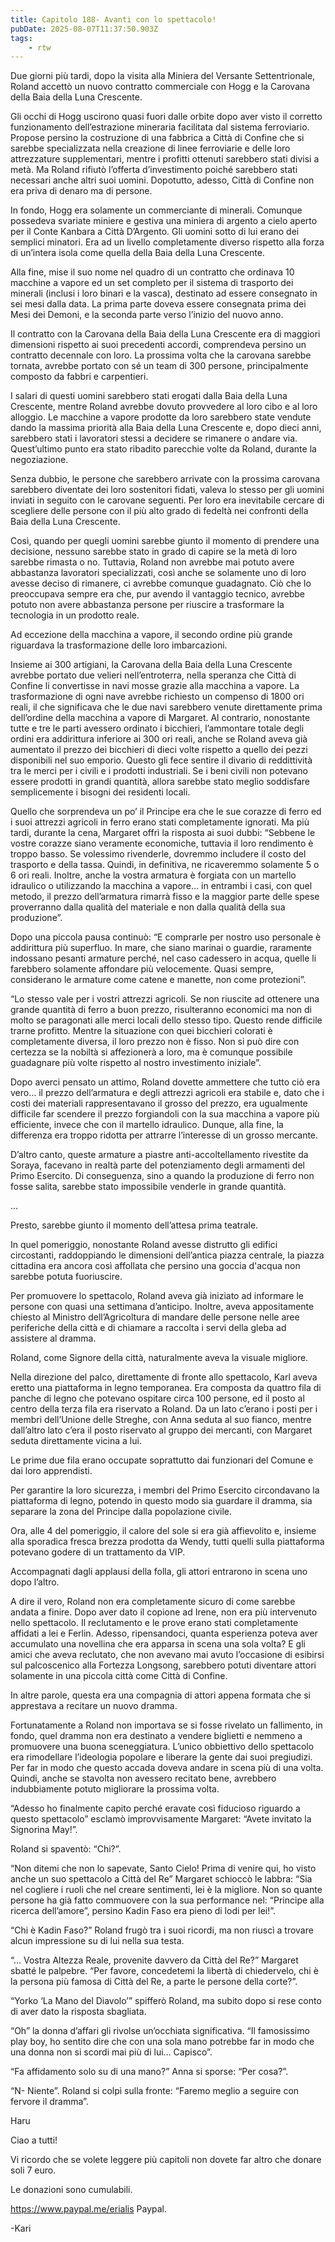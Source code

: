 ```yaml
---
title: Capitolo 188- Avanti con lo spettacolo!
pubDate: 2025-08-07T11:37:50.903Z
tags:
    - rtw
---
```





Due giorni più tardi, dopo la visita alla Miniera del Versante Settentrionale, Roland accettò un nuovo contratto commerciale con Hogg e la Carovana della Baia della Luna Crescente.


Gli occhi di Hogg uscirono quasi fuori dalle orbite dopo aver visto il corretto funzionamento dell’estrazione mineraria facilitata dal sistema ferroviario. Propose persino la costruzione di una fabbrica a Città di Confine che si sarebbe specializzata nella creazione di linee ferroviarie e delle loro attrezzature supplementari, mentre i profitti ottenuti sarebbero stati divisi a metà. Ma Roland rifiutò l’offerta d’investimento poiché sarebbero stati necessari anche altri suoi uomini. Dopotutto, adesso, Città di Confine non era priva di denaro ma di persone.


In fondo, Hogg era solamente un commerciante di minerali. Comunque possedeva svariate miniere e gestiva una miniera di argento a cielo aperto per il Conte Kanbara a Città D’Argento. Gli uomini sotto di lui erano dei semplici minatori. Era ad un livello completamente diverso rispetto alla forza di un’intera isola come quella della Baia della Luna Crescente.


Alla fine, mise il suo nome nel quadro di un contratto che ordinava 10 macchine a vapore ed un set completo per il sistema di trasporto dei minerali (inclusi i loro binari e la vasca), destinato ad essere consegnato in sei mesi dalla data. La prima parte doveva essere consegnata prima dei Mesi dei Demoni, e la seconda parte verso l’inizio del nuovo anno.


Il contratto con la Carovana della Baia della Luna Crescente era di maggiori dimensioni rispetto ai suoi precedenti accordi, comprendeva persino un contratto decennale con loro. La prossima volta che la carovana sarebbe tornata, avrebbe portato con sé un team di 300 persone, principalmente composto da fabbri e carpentieri.


I salari di questi uomini sarebbero stati erogati dalla Baia della Luna Crescente, mentre Roland avrebbe dovuto provvedere al loro cibo e al loro alloggio. Le macchine a vapore prodotte da loro sarebbero state vendute dando la massima priorità alla Baia della Luna Crescente e, dopo dieci anni, sarebbero stati i lavoratori stessi a decidere se rimanere o andare via. Quest’ultimo punto era stato ribadito parecchie volte da Roland, durante la negoziazione.


Senza dubbio, le persone che sarebbero arrivate con la prossima carovana sarebbero diventate dei loro sostenitori fidati, valeva lo stesso per gli uomini inviati in seguito con le carovane seguenti. Per loro era inevitabile cercare di scegliere delle persone con il più alto grado di fedeltà nei confronti della Baia della Luna Crescente.


Così, quando per quegli uomini sarebbe giunto il momento di prendere una decisione, nessuno sarebbe stato in grado di capire se la metà di loro sarebbe rimasta o no. Tuttavia, Roland non avrebbe mai potuto avere abbastanza lavoratori specializzati, così anche se solamente uno di loro avesse deciso di rimanere, ci avrebbe comunque guadagnato. Ciò che lo preoccupava sempre era che, pur avendo il vantaggio tecnico, avrebbe potuto non avere abbastanza persone per riuscire a trasformare la tecnologia in un prodotto reale.


Ad eccezione della macchina a vapore, il secondo ordine più grande riguardava la trasformazione delle loro imbarcazioni.


Insieme ai 300 artigiani, la Carovana della Baia della Luna Crescente avrebbe portato due velieri nell’entroterra, nella speranza che Città di Confine li convertisse in navi mosse grazie alla macchina a vapore. La trasformazione di ogni nave avrebbe richiesto un compenso di 1800 ori reali, il che significava che le due navi sarebbero venute direttamente prima dell’ordine della macchina a vapore di Margaret. Al contrario, nonostante tutte e tre le parti avessero ordinato i bicchieri, l’ammontare totale degli ordini era addirittura inferiore ai 300 ori reali, anche se Roland aveva già aumentato il prezzo dei bicchieri di dieci volte rispetto a quello dei pezzi disponibili nel suo emporio. Questo gli fece sentire il divario di reddittività tra le merci per i civili e i prodotti industriali. Se i beni civili non potevano essere prodotti in grandi quantità, allora sarebbe stato meglio soddisfare semplicemente i bisogni dei residenti locali.


Quello che sorprendeva un po’ il Principe era che le sue corazze di ferro ed i suoi attrezzi agricoli in ferro erano stati completamente ignorati. Ma più tardi, durante la cena, Margaret offrì la risposta ai suoi dubbi: “Sebbene le vostre corazze siano veramente economiche, tuttavia il loro rendimento è troppo basso. Se volessimo rivenderle, dovremmo includere il costo del trasporto e della tassa. Quindi, in definitiva, ne ricaveremmo solamente 5 o 6 ori reali. Inoltre, anche la vostra armatura è forgiata con un martello idraulico o utilizzando la macchina a vapore… in entrambi i casi, con quel metodo, il prezzo dell’armatura rimarrà fisso e la maggior parte delle spese proverranno dalla qualità del materiale e non dalla qualità della sua produzione”.


Dopo una piccola pausa continuò: “E comprarle per nostro uso personale è addirittura più superfluo. In mare, che siano marinai o guardie, raramente indossano pesanti armature perché, nel caso cadessero in acqua, quelle li farebbero solamente affondare più velocemente. Quasi sempre, considerano le armature come catene e manette, non come protezioni”.


“Lo stesso vale per i vostri attrezzi agricoli. Se non riuscite ad ottenere una grande quantità di ferro a buon prezzo, risulteranno economici ma non di molto se paragonati alle merci locali dello stesso tipo. Questo rende difficile trarne profitto. Mentre la situazione con quei bicchieri colorati è completamente diversa, il loro prezzo non è fisso. Non si può dire con certezza se la nobiltà si affezionerà a loro, ma è comunque possibile guadagnare più volte rispetto al nostro investimento iniziale”.


Dopo averci pensato un attimo, Roland dovette ammettere che tutto ciò era vero… il prezzo dell’armatura e degli attrezzi agricoli era stabile e, dato che i costi dei materiali rappresentavano il grosso del prezzo, era ugualmente difficile far scendere il prezzo forgiandoli con la sua macchina a vapore più efficiente, invece che con il martello idraulico. Dunque, alla fine, la differenza era troppo ridotta per attrarre l’interesse di un grosso mercante.


D’altro canto, queste armature a piastre anti-accoltellamento rivestite da Soraya, facevano in realtà parte del potenziamento degli armamenti del Primo Esercito. Di conseguenza, sino a quando la produzione di ferro non fosse salita, sarebbe stato impossibile venderle in grande quantità.


…


Presto, sarebbe giunto il momento dell’attesa prima teatrale.


In quel pomeriggio, nonostante Roland avesse distrutto gli edifici circostanti, raddoppiando le dimensioni dell’antica piazza centrale, la piazza cittadina era ancora così affollata che persino una goccia d'acqua non sarebbe potuta fuoriuscire.


Per promuovere lo spettacolo, Roland aveva già iniziato ad informare le persone con quasi una settimana d’anticipo. Inoltre, aveva appositamente chiesto al Ministro dell’Agricoltura di mandare delle persone nelle aree periferiche della città e di chiamare a raccolta i servi della gleba ad assistere al dramma.


Roland, come Signore della città, naturalmente aveva la visuale migliore.


Nella direzione del palco, direttamente di fronte allo spettacolo, Karl aveva eretto una piattaforma in legno temporanea. Era composta da quattro fila di panche di legno che potevano ospitare circa 100 persone, ed il posto al centro della terza fila era riservato a Roland. Da un lato c’erano i posti per i membri dell’Unione delle Streghe, con Anna seduta al suo fianco, mentre dall’altro lato c’era il posto riservato al gruppo dei mercanti, con Margaret seduta direttamente vicina a lui.


Le prime due fila erano occupate soprattutto dai funzionari del Comune e dai loro apprendisti.


Per garantire la loro sicurezza, i membri del Primo Esercito circondavano la piattaforma di legno, potendo in questo modo sia guardare il dramma, sia separare la zona del Principe dalla popolazione civile.


Ora, alle 4 del pomeriggio, il calore del sole si era già affievolito e, insieme alla sporadica fresca brezza prodotta da Wendy, tutti quelli sulla piattaforma potevano godere di un trattamento da VIP.


Accompagnati dagli applausi della folla, gli attori entrarono in scena uno dopo l’altro.


A dire il vero, Roland non era completamente sicuro di come sarebbe andata a finire. Dopo aver dato il copione ad Irene, non era più intervenuto nello spettacolo. Il reclutamento e le prove erano stati completamente affidati a lei e Ferlin. Adesso, ripensandoci, quanta esperienza poteva aver accumulato una novellina che era apparsa in scena una sola volta? E gli amici che aveva reclutato, che non avevano mai avuto l’occasione di esibirsi sul palcoscenico alla Fortezza Longsong, sarebbero potuti diventare attori solamente in una piccola città come Città di Confine.


In altre parole, questa era una compagnia di attori appena formata che si apprestava a recitare un nuovo dramma.


Fortunatamente a Roland non importava se si fosse rivelato un fallimento, in fondo, quel dramma non era destinato a vendere biglietti e nemmeno a promuovere una buona sceneggiatura. L’unico obbiettivo dello spettacolo era rimodellare l’ideologia popolare e liberare la gente dai suoi pregiudizi. Per far in modo che questo accada doveva andare in scena più di una volta. Quindi, anche se stavolta non avessero recitato bene, avrebbero indubbiamente potuto migliorare la prossima volta.


“Adesso ho finalmente capito perché eravate così fiducioso riguardo a questo spettacolo” esclamò improvvisamente Margaret: “Avete invitato la Signorina May!”.


Roland si spaventò: “Chi?”.


“Non ditemi che non lo sapevate, Santo Cielo! Prima di venire qui, ho visto anche un suo spettacolo a Città del Re” Margaret schioccò le labbra: “Sia nel cogliere i ruoli che nel creare sentimenti, lei è la migliore. Non so quante persone ha già fatto commuovere con la sua performance nel: “Principe alla ricerca dell’amore”, persino Kadin Faso era pieno di lodi per lei!”.


“Chi è Kadin Faso?” Roland frugò tra i suoi ricordi, ma non riuscì a trovare alcun impressione su di lui nella sua testa.


“… Vostra Altezza Reale, provenite davvero da Città del Re?” Margaret sbatté le palpebre. “Per favore, concedetemi la libertà di chiedervelo, chi è la persona più famosa di Città del Re, a parte le persone della corte?”.


“Yorko ‘La Mano del Diavolo’” spifferò Roland, ma subito dopo si rese conto di aver dato la risposta sbagliata.


“Oh” la donna d’affari gli rivolse un’occhiata significativa. “Il famosissimo play boy, ho sentito dire che con una sola mano potrebbe far in modo che una donna non si scordi mai più di lui… Capisco”.


“Fa affidamento solo su di una mano?” Anna si sporse: “Per cosa?”.


“N- Niente”. Roland si colpì sulla fronte: “Faremo meglio a seguire con fervore il dramma”.




Haru






Ciao a tutti!


Vi ricordo che se volete leggere più capitoli non dovete far altro che donare soli 7 euro.


Le donazioni sono cumulabili.


https://www.paypal.me/erialis Paypal.


-Kari




                                


                                



